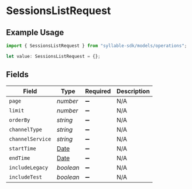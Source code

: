 # SessionsListRequest

## Example Usage

```typescript
import { SessionsListRequest } from "syllable-sdk/models/operations";

let value: SessionsListRequest = {};
```

## Fields

| Field                                                                                         | Type                                                                                          | Required                                                                                      | Description                                                                                   |
| --------------------------------------------------------------------------------------------- | --------------------------------------------------------------------------------------------- | --------------------------------------------------------------------------------------------- | --------------------------------------------------------------------------------------------- |
| `page`                                                                                        | *number*                                                                                      | :heavy_minus_sign:                                                                            | N/A                                                                                           |
| `limit`                                                                                       | *number*                                                                                      | :heavy_minus_sign:                                                                            | N/A                                                                                           |
| `orderBy`                                                                                     | *string*                                                                                      | :heavy_minus_sign:                                                                            | N/A                                                                                           |
| `channelType`                                                                                 | *string*                                                                                      | :heavy_minus_sign:                                                                            | N/A                                                                                           |
| `channelService`                                                                              | *string*                                                                                      | :heavy_minus_sign:                                                                            | N/A                                                                                           |
| `startTime`                                                                                   | [Date](https://developer.mozilla.org/en-US/docs/Web/JavaScript/Reference/Global_Objects/Date) | :heavy_minus_sign:                                                                            | N/A                                                                                           |
| `endTime`                                                                                     | [Date](https://developer.mozilla.org/en-US/docs/Web/JavaScript/Reference/Global_Objects/Date) | :heavy_minus_sign:                                                                            | N/A                                                                                           |
| `includeLegacy`                                                                               | *boolean*                                                                                     | :heavy_minus_sign:                                                                            | N/A                                                                                           |
| `includeTest`                                                                                 | *boolean*                                                                                     | :heavy_minus_sign:                                                                            | N/A                                                                                           |